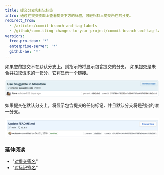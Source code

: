 ```yaml
---
title: 提交分支和标记标签
intro: 通过在提交页面上查看提交下方的标签，可轻松找出提交所在的分支。
redirect_from:
  - /articles/commit-branch-and-tag-labels
  - /github/committing-changes-to-your-project/commit-branch-and-tag-labels
versions:
  free-pro-team: '*'
  enterprise-server: '*'
  github-ae: '*'
---
```


如果您的提交不在默认分支上，则指示符将显示包含提交的分支。 如果提交是未合并拉取请求的一部分，它将显示一个链接。

![提交分支标签](/assets/images/help/commits/Commit-branch-label.png)

如果提交在默认分支上，将显示包含提交的任何标记，并且默认分支将是列出的唯一分支。

![Commit-main-label](/assets/images/help/commits/Commit-master-label.png)

### 延伸阅读

* "[对提交签名](/articles/signing-commits)"
* "[对标记签名](/articles/signing-tags)"
